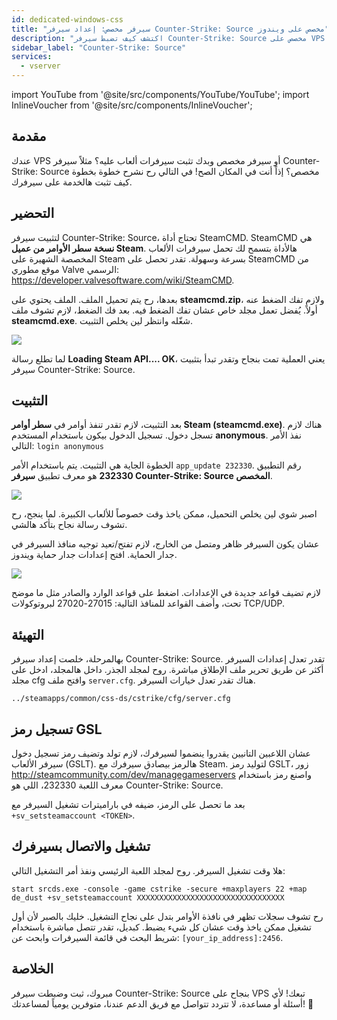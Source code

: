```yaml
---
id: dedicated-windows-css
title: "سيرفر مخصص: إعداد سيرفر Counter-Strike: Source مخصص على ويندوز"
description: "اكتشف كيف تضبط سيرفر Counter-Strike: Source مخصص على VPS أو سيرفرك بسرعة وسهولة → تعلّم المزيد الآن"
sidebar_label: "Counter-Strike: Source"
services:
  - vserver
---
```


import YouTube from '@site/src/components/YouTube/YouTube';
import InlineVoucher from '@site/src/components/InlineVoucher';

## مقدمة
عندك VPS أو سيرفر مخصص وبدك تثبت سيرفرات ألعاب عليه؟ مثلاً سيرفر Counter-Strike: Source مخصص؟ إذاً أنت في المكان الصح! في التالي رح نشرح خطوة بخطوة كيف تثبت هالخدمة على سيرفرك.

<InlineVoucher />

## التحضير

لتثبيت سيرفر Counter-Strike: Source، تحتاج أداة SteamCMD. SteamCMD هي **نسخة سطر الأوامر من عميل Steam**. هالأداة بتسمح لك تحمل سيرفرات الألعاب المخصصة الشهيرة على Steam بسرعة وسهولة. تقدر تحصل على SteamCMD من موقع مطوري Valve الرسمي: https://developer.valvesoftware.com/wiki/SteamCMD.

بعدها، رح يتم تحميل الملف. الملف يحتوي على **steamcmd.zip**، ولازم تفك الضغط عنه أولاً. يُفضل تعمل مجلد خاص عشان تفك الضغط فيه. بعد فك الضغط، لازم تشوف ملف **steamcmd.exe**. شغّله وانتظر لين يخلص التثبيت.

![](https://screensaver01.zap-hosting.com/index.php/s/7Hib2ZgaYWTsRNE/preview)

لما تطلع رسالة **Loading Steam API.... OK**، يعني العملية تمت بنجاح وتقدر تبدأ بتثبيت سيرفر Counter-Strike: Source.

## التثبيت

بعد التثبيت، لازم تقدر تنفذ أوامر في **سطر أوامر Steam (steamcmd.exe)**. هناك لازم تسجل دخول. تسجيل الدخول بيكون باستخدام المستخدم **anonymous**. نفذ الأمر التالي: `login anonymous`

الخطوة الجاية هي التثبيت. يتم باستخدام الأمر `app_update 232330`. رقم التطبيق **232330** هو معرف تطبيق **سيرفر Counter-Strike: Source المخصص**.

![](https://screensaver01.zap-hosting.com/index.php/s/cgMfJdL5DNNxjrf/preview)

اصبر شوي لين يخلص التحميل، ممكن ياخذ وقت خصوصاً للألعاب الكبيرة. لما ينجح، رح تشوف رسالة نجاح بتأكد هالشي.

عشان يكون السيرفر ظاهر ومتصل من الخارج، لازم تفتح/تعيد توجيه منافذ السيرفر في جدار الحماية. افتح إعدادات جدار حماية ويندوز.

![](https://screensaver01.zap-hosting.com/index.php/s/EM32i73TLcn32Mc/preview)

لازم تضيف قواعد جديدة في الإعدادات. اضغط على قواعد الوارد والصادر مثل ما موضح تحت، وأضف القواعد للمنافذ التالية: 27015-27020 لبروتوكولات TCP/UDP.

## التهيئة

بهالمرحلة، خلصت إعداد سيرفر Counter-Strike: Source. تقدر تعدل إعدادات السيرفر أكثر عن طريق تحرير ملف الإطلاق مباشرة. روح لمجلد الجذر. داخل هالمجلد، ادخل على مجلد cfg وافتح ملف `server.cfg`. هناك تقدر تعدل خيارات السيرفر.

```
../steamapps/common/css-ds/cstrike/cfg/server.cfg
```

## تسجيل رمز GSL

عشان اللاعبين التانيين يقدروا ينضموا لسيرفرك، لازم تولد وتضيف رمز تسجيل دخول سيرفر الألعاب (GSLT). هالرمز بيصادق سيرفرك مع Steam. لتوليد رمز GSLT، زور http://steamcommunity.com/dev/managegameservers واصنع رمز باستخدام معرف اللعبة 232330، اللي هو Counter-Strike: Source.

بعد ما تحصل على الرمز، ضيفه في باراميترات تشغيل السيرفر مع `+sv_setsteamaccount <TOKEN>`.

## تشغيل والاتصال بسيرفرك

هلا وقت تشغيل السيرفر. روح لمجلد اللعبة الرئيسي ونفذ أمر التشغيل التالي:

```
start srcds.exe -console -game cstrike -secure +maxplayers 22 +map de_dust +sv_setsteamaccount XXXXXXXXXXXXXXXXXXXXXXXXXXXXXXXXX
```

رح تشوف سجلات تظهر في نافذة الأوامر بتدل على نجاح التشغيل. خليك بالصبر لأن أول تشغيل ممكن ياخذ وقت عشان كل شيء يضبط. كبديل، تقدر تتصل مباشرة باستخدام شريط البحث في قائمة السيرفرات وابحث عن: `[your_ip_address]:2456`.

## الخلاصة

مبروك، ثبت وضبطت سيرفر Counter-Strike: Source بنجاح على VPS تبعك! لأي أسئلة أو مساعدة، لا تتردد تتواصل مع فريق الدعم عندنا، متوفرين يومياً لمساعدتك! 🙂

<InlineVoucher />